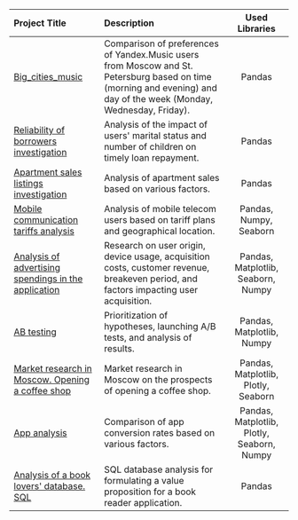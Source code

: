 | **Project Title**  | **Description**                   | **Used Libraries** |
| :-------------------- | :--------------------          |:---------------------------:|
| [Big_cities_music](https://github.com/1ldarb/Data_analyst/tree/main/big_cities_music)| Comparison of preferences of Yandex.Music users from Moscow and St. Petersburg based on time (morning and evening) and day of the week (Monday, Wednesday, Friday).       | Pandas |
|[Reliability of borrowers investigation](https://github.com/1ldarb/Data_analyst/tree/main/Reliability%20of%20borrowers%20investigation)| Analysis of the impact of users' marital status and number of children on timely loan repayment.| Pandas|
|[Apartment sales listings investigation](https://github.com/1ldarb/Data_analyst/tree/main/Apartment%20sales%20listings%20investigation)|Analysis of apartment sales based on various factors.| Pandas|
|[Mobile communication tariffs analysis](https://github.com/1ldarb/Data_analyst/tree/main/Mobile%20communication%20tariffs%20analysis)| Analysis of mobile telecom users based on tariff plans and geographical location.| Pandas, Numpy, Seaborn|
|[Analysis of advertising spendings in the application](https://github.com/1ldarb/Data_analyst/tree/main/Analysis%20of%20advertising%20spendings%20in%20the%20application)|Research on user origin, device usage, acquisition costs, customer revenue, breakeven period, and factors impacting user acquisition.| Pandas, Matplotlib, Seaborn, Numpy|
|[AB testing](https://github.com/1ldarb/Data_analyst/tree/main/AB%20testing)|Prioritization of hypotheses, launching A/B tests, and analysis of results.| Pandas, Matplotlib, Numpy|
|[Market research in Moscow. Opening a coffee shop](https://github.com/1ldarb/Data_analyst/tree/main/Market%20research%20in%20Moscow.%20Opening%20a%20coffee%20shop)| Market research in Moscow on the prospects of opening a coffee shop.| Pandas, Matplotlib, Plotly, Seaborn|
|[App analysis](https://github.com/1ldarb/Data_analyst/tree/main/App%20analysis)|Comparison of app conversion rates based on various factors.| Pandas, Matplotlib, Plotly, Seaborn, Numpy|
|[Analysis of a book lovers' database. SQL](https://github.com/1ldarb/Data_analyst/tree/main/Analysis%20of%20a%20book%20lovers'%20database.%20SQL)|SQL database analysis for formulating a value proposition for a book reader application.| Pandas|
